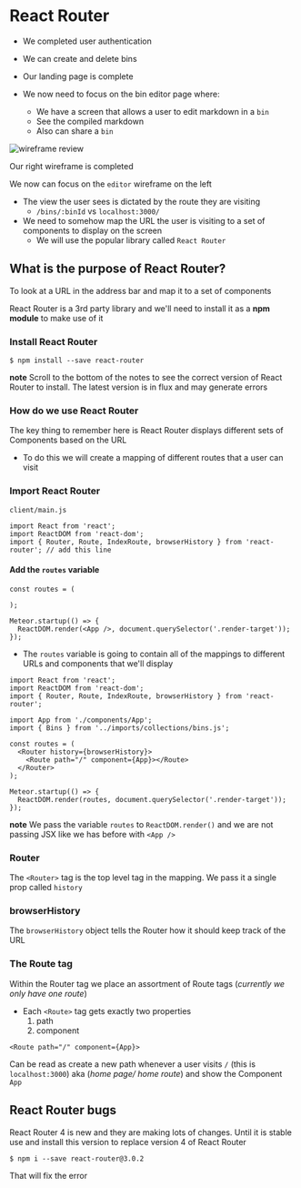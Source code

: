 # React Router
* We completed user authentication
* We can create and delete bins
* Our landing page is complete

* We now need to focus on the bin editor page where:
    - We have a screen that allows a user to edit markdown in a `bin`
    - See the compiled markdown
    - Also can share a `bin`

![wireframe review](https://i.imgur.com/Z5EwCmN.png)

Our right wireframe is completed

We now can focus on the `editor` wireframe on the left

* The view the user sees is dictated by the route they are visiting
    - `/bins/:binId` vs `localhost:3000/`
* We need to somehow map the URL the user is visiting to a set of components to display on the screen
    - We will use the popular library called `React Router`

## What is the purpose of React Router?
To look at a URL in the address bar and map it to a set of components

React Router is a 3rd party library and we'll need to install it as a **npm module** to make use of it

### Install React Router
`$ npm install --save react-router`

**note** Scroll to the bottom of the notes to see the correct version of React Router to install. The latest version is in flux and may generate errors

### How do we use React Router
The key thing to remember here is React Router displays different sets of Components based on the URL

* To do this we will create a mapping of different routes that a user can visit

### Import React Router
`client/main.js`

```
import React from 'react';
import ReactDOM from 'react-dom';
import { Router, Route, IndexRoute, browserHistory } from 'react-router'; // add this line
```

#### Add the `routes` variable
```
const routes = (
    
);

Meteor.startup(() => {
  ReactDOM.render(<App />, document.querySelector('.render-target'));
});
```

* The `routes` variable is going to contain all of the mappings to different URLs and components that we'll display

```
import React from 'react';
import ReactDOM from 'react-dom';
import { Router, Route, IndexRoute, browserHistory } from 'react-router';

import App from './components/App';
import { Bins } from '../imports/collections/bins.js';

const routes = (
  <Router history={browserHistory}>
    <Route path="/" component={App}></Route>
  </Router>
);

Meteor.startup(() => {
  ReactDOM.render(routes, document.querySelector('.render-target'));
});
```

**note** We pass the variable `routes` to `ReactDOM.render()` and we are not passing JSX like we has before with `<App />`

### Router
The `<Router>` tag is the top level tag in the mapping. We pass it a single prop called `history`

### browserHistory
The `browserHistory` object tells the Router how it should keep track of the URL

### The Route tag
Within the Router tag we place an assortment of Route tags (_currently we only have one route_)

* Each `<Route>` tag gets exactly two properties
    1. path
    2. component

`<Route path="/" component={App}>`

Can be read as create a new path whenever a user visits `/` (this is `localhost:3000`) aka (_home page/ home route_) and show the Component `App`

## React Router bugs
React Router 4 is new and they are making lots of changes. Until it is stable use and install this version to replace version 4 of React Router

`$ npm i --save react-router@3.0.2`

That will fix the error




